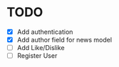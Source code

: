 # TODO

- [x] Add authentication
- [x] Add author field for news model
- [ ] Add Like/Dislike 
- [ ] Register User
